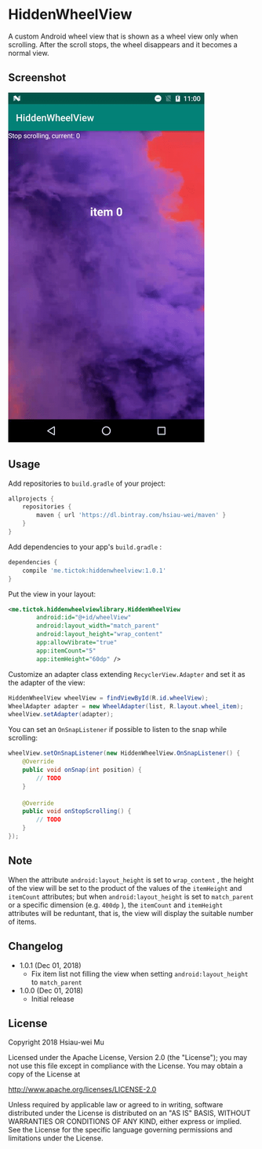 # HiddenWheelView

A custom Android wheel view that is shown as a wheel view only when scrolling. After the scroll stops, the wheel disappears and it becomes a normal view.

## Screenshot

![Screenshot](./images/screenshot.gif)

## Usage

Add repositories to `build.gradle` of your project:

```groovy
allprojects {
    repositories {
        maven { url 'https://dl.bintray.com/hsiau-wei/maven' }
    }
}
```

Add dependencies to your app's `build.gradle` :

```groovy
dependencies {
	compile 'me.tictok:hiddenwheelview:1.0.1'
}
```

Put the view in your layout:

```xml
<me.tictok.hiddenwheelviewlibrary.HiddenWheelView
        android:id="@+id/wheelView"
        android:layout_width="match_parent"
        android:layout_height="wrap_content"
        app:allowVibrate="true"
        app:itemCount="5"
        app:itemHeight="60dp" />
```

Customize an adapter class extending `RecyclerView.Adapter` and set it as the adapter of the view:

```java
HiddenWheelView wheelView = findViewById(R.id.wheelView);
WheelAdapter adapter = new WheelAdapter(list, R.layout.wheel_item);
wheelView.setAdapter(adapter);
```

You can set an `OnSnapListener` if possible to listen to the snap while scrolling:

```java
wheelView.setOnSnapListener(new HiddenWheelView.OnSnapListener() {
	@Override
	public void onSnap(int position) {
		// TODO
	}

	@Override
	public void onStopScrolling() {
		// TODO
	}
});
```

## Note

When the attribute `android:layout_height` is set to `wrap_content` , the height of the view will be set to the product of the values of the `itemHeight` and `itemCount` attributes; but when `android:layout_height` is set to `match_parent` or a specific dimension (e.g. `400dp` ), the `itemCount` and `itemHeight` attributes will be reduntant, that is, the view will display the suitable number of items.

## Changelog

- 1.0.1 (Dec 01, 2018)
  - Fix item list not filling the view when setting `android:layout_height` to `match_parent`
- 1.0.0 (Dec 01, 2018)
  - Initial release

## License

Copyright 2018 Hsiau-wei Mu

Licensed under the Apache License, Version 2.0 (the "License"); you may not use this file except in compliance with the License. You may obtain a copy of the License at

http://www.apache.org/licenses/LICENSE-2.0

Unless required by applicable law or agreed to in writing, software distributed under the License is distributed on an "AS IS" BASIS, WITHOUT WARRANTIES OR CONDITIONS OF ANY KIND, either express or implied. See the License for the specific language governing permissions and limitations under the License.